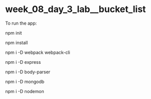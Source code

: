 # week_08_day_3_lab__bucket_list

To run the app:

npm init

npm install


npm i -D webpack webpack-cli

npm i -D express

npm i -D body-parser

npm i -D mongodb


npm i -D nodemon
